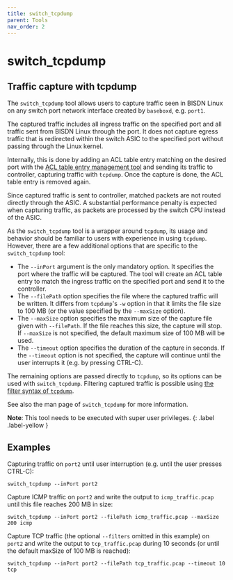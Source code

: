 ```yaml
---
title: switch_tcpdump
parent: Tools
nav_order: 2
---
```


# switch_tcpdump

## Traffic capture with tcpdump

The `switch_tcpdump` tool allows users to capture traffic seen in BISDN Linux
on any switch port network interface created by `baseboxd`, e.g. `port1`.

The captured traffic includes all ingress traffic on the specified port and all
traffic sent from BISDN Linux through the port. It does not capture egress
traffic that is redirected within the switch ASIC to the specified port without
passing through the Linux kernel.

Internally, this is done by adding an ACL table entry matching on the desired
port with the [ACL table entry management tool](#acl-table-entry-management)
and sending its traffic to controller, capturing traffic with `tcpdump`. Once
the capture is done, the ACL table entry is removed again.

Since captured traffic is sent to controller, matched packets are not routed
directly through the ASIC. A substantial performance penalty is expected when
capturing traffic, as packets are processed by the switch CPU instead of the
ASIC.

As the `switch_tcpdump` tool is a wrapper around `tcpdump`, its usage and
behavior should be familiar to users with experience in using `tcpdump`.
However, there are a few additional options that are specific to the
`switch_tcpdump` tool:

- The `--inPort` argument is the only mandatory option. It specifies the port
  where the traffic will be captured. The tool will create an ACL table entry
  to match the ingress traffic on the specified port and send it to the
  controller.
- The `--filePath` option specifies the file where the captured traffic will be
  written. It differs from `tcpdump`'s `-w` option  in that it limits the file
  size to 100 MB (or the value specified by the `--maxSize` option).
- The `--maxSize` option specifies the maximum size of the capture file given
  with `--filePath`. If the file reaches this size, the capture will stop. If
  `--maxSize` is not specified, the default maximum size of 100 MB will be
  used.
- The `--timeout` option specifies the duration of the capture in seconds. If
  the `--timeout` option is not specified, the capture will continue until the
  user interrupts it (e.g. by pressing CTRL-C).

The remaining options are passed directly to `tcpdump`, so its options can be
used with `switch_tcpdump`. Filtering captured traffic is possible using
[the filter syntax of `tcpdump`](https://www.tcpdump.org/manpages/pcap-filter.7.html).

See also the man page of `switch_tcpdump` for more information.

**Note**: This tool needs to be executed with super user privileges.
{: .label .label-yellow }


## Examples

Capturing traffic on `port2` until user interruption (e.g. until the user
presses CTRL-C):

```
switch_tcpdump --inPort port2
```

Capture ICMP traffic on `port2` and write the output to `icmp_traffic.pcap`
until this file reaches 200 MB in size:

```
switch_tcpdump --inPort port2 --filePath icmp_traffic.pcap --maxSize 200 icmp
```

Capture TCP traffic (the optional `--filters` omitted in this example) on
`port2` and write the output to `tcp_traffic.pcap` during 10 seconds (or until
the default maxSize of 100 MB is reached):

```
switch_tcpdump --inPort port2 --filePath tcp_traffic.pcap --timeout 10 tcp
```
